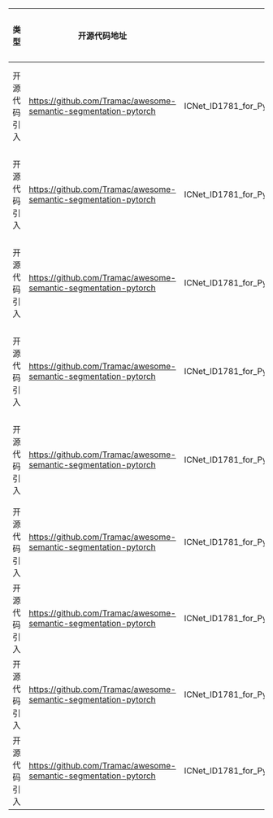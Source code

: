 | 类型     | 开源代码地址                                                          | 文件名                                                      | 公网IP地址/公网URL地址/域名/邮箱地址                                     | 用途说明    |
|--------|-----------------------------------------------------------------|----------------------------------------------------------|------------------------------------------------------------|---------|
| 开源代码引入 | https://github.com/Tramac/awesome-semantic-segmentation-pytorch | ICNet_ID1781_for_PyTorch/models/base_models/resnetv1b.py | https://download.pytorch.org/models/resnet18-5c106cde.pth  | 下载预训练模型 |
| 开源代码引入 | https://github.com/Tramac/awesome-semantic-segmentation-pytorch | ICNet_ID1781_for_PyTorch/models/base_models/resnetv1b.py | https://download.pytorch.org/models/resnet34-333f7ec4.pth  | 下载预训练模型 |
| 开源代码引入 | https://github.com/Tramac/awesome-semantic-segmentation-pytorch | ICNet_ID1781_for_PyTorch/models/base_models/resnetv1b.py | https://download.pytorch.org/models/resnet50-19c8e357.pth  | 下载预训练模型 |
| 开源代码引入 | https://github.com/Tramac/awesome-semantic-segmentation-pytorch | ICNet_ID1781_for_PyTorch/models/base_models/resnetv1b.py | https://download.pytorch.org/models/resnet101-5d3b4d8f.pth | 下载预训练模型 |
| 开源代码引入 | https://github.com/Tramac/awesome-semantic-segmentation-pytorch | ICNet_ID1781_for_PyTorch/models/base_models/resnetv1b.py | https://download.pytorch.org/models/resnet152-b121ed2d.pth | 下载预训练模型 |
| 开源代码引入 | https://github.com/Tramac/awesome-semantic-segmentation-pytorch | ICNet_ID1781_for_PyTorch/models/model_store.py           | https://hangzh.s3.amazonaws.com/                           | 仓库地址    |
| 开源代码引入 | https://github.com/Tramac/awesome-semantic-segmentation-pytorch | ICNet_ID1781_for_PyTorch/utils/logger.py | https://github.com/facebookresearch/maskrcnn-benchmark/blob/master/maskrcnn_benchmark/utils/logger.py | 源码实现 |
| 开源代码引入 | https://github.com/Tramac/awesome-semantic-segmentation-pytorch | ICNet_ID1781_for_PyTorch/utils/lr_scheduler.py | https://blog.csdn.net/mieleizhi0522/article/details/83113824 | 论文地址 |
| 开源代码引入 | https://github.com/Tramac/awesome-semantic-segmentation-pytorch | ICNet_ID1781_for_PyTorch/dataset/cityscapes.py | https://github.com/mcordts/cityscapesScripts/blob/master/cityscapesscripts/helpers/labels.py | 源码实现 |

